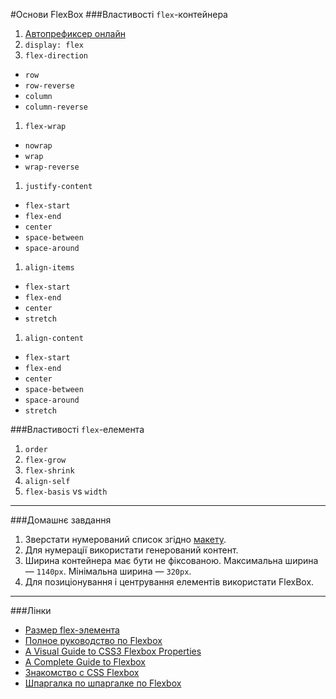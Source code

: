 #Основи FlexBox
###Властивості `flex`-контейнера
1. [Автопрефиксер онлайн](https://autoprefixer.github.io/ru/)
1. `display: flex`
1. `flex-direction`
  - `row`
  - `row-reverse`
  - `column`
  - `column-reverse`
1. `flex-wrap`
  - `nowrap`
  - `wrap`
  - `wrap-reverse`
1. `justify-content`
  - `flex-start`
  - `flex-end`
  - `center`
  - `space-between`
  - `space-around`
1. `align-items`
  - `flex-start`
  - `flex-end`
  - `center`
  - `stretch`
1. `align-content`
  - `flex-start`
  - `flex-end`
  - `center`
  - `space-between`
  - `space-around`
  - `stretch`

###Властивості `flex`-елемента
1. `order`
1. `flex-grow`
1. `flex-shrink`
1. `align-self`
1. `flex-basis` vs `width`

---
###Домашнє завдання
1. Зверстати нумерований список згідно [макету](https://www.dropbox.com/s/8pqhd5wdvoyj0js/lesson-7.%20homework.psd?dl=0).
1. Для нумерації використати генерований контент.
1. Ширина контейнера має бути не фіксованою. Максимальна ширина — `1140px`. Мінімальна ширина — `320px`.
1. Для позиціонування і центрування елементів використати FlexBox.

---
###Лінки
- [Размер flex-элемента](http://shpargalkablog.ru/2016/05/flex.html)
- [Полное руководство по Flexbox](http://frontender.info/a-guide-to-flexbox/)
- [A Visual Guide to CSS3 Flexbox Properties](https://scotch.io/tutorials/a-visual-guide-to-css3-flexbox-properties)
- [A Complete Guide to Flexbox](https://css-tricks.com/snippets/css/a-guide-to-flexbox/)
- [Знакомство с CSS Flexbox](https://youtu.be/7Lg-438gAc8?list=PLqHlAwsJRxAPs942EdJ1akeWpOg2yatiM)
- [Шпаргалка по шпаргалке по Flexbox](http://css-live.ru/articles-css/shpargalka-po-shpargalke-po-flexbox.html)
